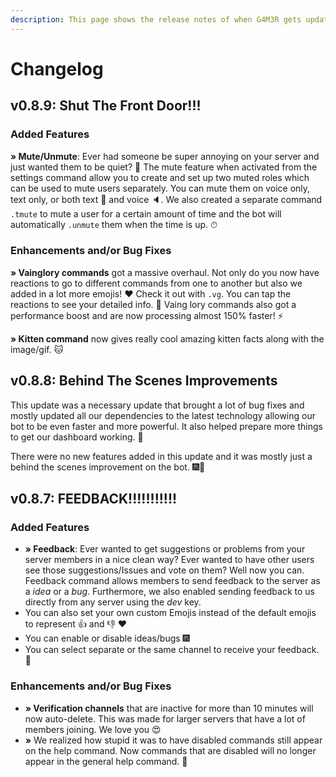 ```yaml
---
description: This page shows the release notes of when G4M3R gets updated.
---
```


# Changelog

##   **v0.8.9: Shut The Front Door!!!**

### Added Features

 **» Mute/Unmute**: Ever had someone be super annoying on your server and just wanted them to be quiet? 🤫 The mute feature when activated from the settings command allow you to create and set up two muted roles which can be used to mute users separately. You can mute them on voice only, text only, or both text 📵 and voice 🔈. We also created a separate command `.tmute` to mute a user for a certain amount of time and the bot will automatically `.unmute` them when the time is up. ⏱

### Enhancements and/or Bug Fixes

 **» Vainglory commands** got a massive overhaul. Not only do you now have reactions to go to different commands from one to another but also we added in a lot more emojis! ❤  Check it out with `.vg`.  You can tap the reactions to see your detailed info. 💃  Vaing   lory commands also got a performance boost and are now processing almost 150% faster! ⚡ 

 **» Kitten command** now gives really cool amazing kitten facts along with the image/gif. 🐱



## **v0.8.8: Behind The Scenes Improvements**

This update was a necessary update that brought a lot of bug fixes and mostly updated all our dependencies to the latest technology allowing our bot to be even faster and more powerful. It also helped prepare more things to get our dashboard working. 🎉

There were no new features added in this update and it was mostly just a behind the scenes improvement on the bot. 🎆💃

## **v0.8.7: FEEDBACK!!!!!!!!!!!**

### Added Features

* **» Feedback**: Ever wanted to get suggestions or problems from your server members in a nice clean way? Ever wanted to have other users see those suggestions/Issues and vote on them? Well now you can. Feedback command allows members to send feedback to the server as a _idea_ or a _bug_. Furthermore, we also enabled sending feedback to us directly from any server using the _dev_ key.
* You can also set your own custom Emojis instead of the default emojis to represent 👍 and 👎 ❤
* You can enable or disable ideas/bugs 🎆
* You can select separate or the same channel to receive your feedback. 💃

### Enhancements and/or Bug Fixes

* **» Verification channels** that are inactive for more than 10 minutes will now auto-delete. This was made for larger servers that have a lot of members joining. We love you 😍
* **»** We realized how stupid it was to have disabled commands still appear on the help command. Now commands that are disabled will no longer appear in the general help command. 🎇

